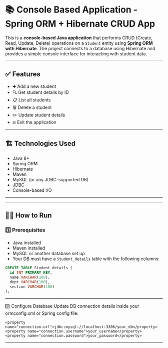 # 📚 Console Based Application - Spring ORM + Hibernate CRUD App

This is a **console-based Java application** that performs CRUD (Create, Read, Update, Delete) operations on a `Student` entity using **Spring ORM with Hibernate**. The project connects to a database using Hibernate and provides a simple console interface for interacting with student data.

---

## ✅ Features

- ➕ Add a new student
- 🔍 Get student details by ID
- 📋 List all students
- 🗑️ Delete a student
- ✏️ Update student details
- 🔚 Exit the application

---

## 🏗️ Technologies Used

- Java 8+
- Spring ORM
- Hibernate
- Maven
- MySQL (or any JDBC-supported DB)
- JDBC
- Console-based I/O

---

---

## 🧑‍💻 How to Run

### 1️⃣ Prerequisites

- Java installed
- Maven installed
- MySQL or another database set up
- Your DB must have a `Student_details` table with the following columns:

```sql
CREATE TABLE Student_details (
  id INT PRIMARY KEY,
  name VARCHAR(100),
  dept VARCHAR(100),
  section VARCHAR(100)
);

```
---

3️⃣ Configure Database
Update DB connection details inside your ormconfig.xml or Spring config file:
```
<property name="connection.url">jdbc:mysql://localhost:3306/your_db</property>
<property name="connection.username">your_username</property>
<property name="connection.password">your_password</property>
```
---
